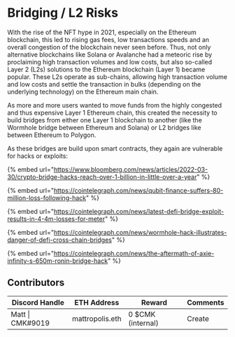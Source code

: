 # Bridging / L2 Risks

With the rise of the NFT hype in 2021, especially on the Ethereum blockchain, this led to rising gas fees, low transactions speeds and an overall congestion of the blockchain never seen before. Thus, not only alternative blockchains like Solana or Avalanche had a meteoric rise by proclaiming high transaction volumes and low costs, but also so-called Layer 2 (L2s) solutions to the Ethereum blockchain (Layer 1) became popular. These L2s operate as sub-chains, allowing high transaction volume and low costs and settle the transaction in bulks (depending on the underlying technology) on the Ethereum main chain.&#x20;

As more and more users wanted to move funds from the highly congested and thus expensive Layer 1 Ethereum chain, this created the necessity to build bridges from either one Layer 1 blockchain to another (like the Wormhole bridge between Ethereum and Solana) or L2 bridges like between Ethereum to Polygon.

As these bridges are build upon smart contracts, they again are vulnerable for hacks or exploits:

{% embed url="https://www.bloomberg.com/news/articles/2022-03-30/crypto-bridge-hacks-reach-over-1-billion-in-little-over-a-year" %}

{% embed url="https://cointelegraph.com/news/qubit-finance-suffers-80-million-loss-following-hack" %}

{% embed url="https://cointelegraph.com/news/latest-defi-bridge-exploit-results-in-4-4m-losses-for-meter" %}

{% embed url="https://cointelegraph.com/news/wormhole-hack-illustrates-danger-of-defi-cross-chain-bridges" %}

{% embed url="https://cointelegraph.com/news/the-aftermath-of-axie-infinity-s-650m-ronin-bridge-hack" %}

## Contributors

| Discord Handle   | ETH Address     | Reward            | Comments |
| ---------------- | --------------- | ----------------- | -------- |
| Matt \| CMK#9019 | mattropolis.eth | 0 $CMK (internal) | Create   |
